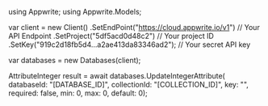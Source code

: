using Appwrite;
using Appwrite.Models;

var client = new Client()
    .SetEndPoint("https://cloud.appwrite.io/v1") // Your API Endpoint
    .SetProject("5df5acd0d48c2") // Your project ID
    .SetKey("919c2d18fb5d4...a2ae413da83346ad2"); // Your secret API key

var databases = new Databases(client);

AttributeInteger result = await databases.UpdateIntegerAttribute(
    databaseId: "[DATABASE_ID]",
    collectionId: "[COLLECTION_ID]",
    key: "",
    required: false,
    min: 0,
    max: 0,
    default: 0);